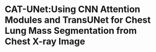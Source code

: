 # CAT-UNet:Using CNN Attention Modules and TransUNet for Chest Lung Mass Segmentation from Chest X-ray Image
